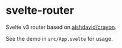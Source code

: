 # svelte-router

Svelte v3 router based on [alshdavid/crayon](https://github.com/alshdavid/crayon).

See the demo in `src/App.svelte` for usage.
